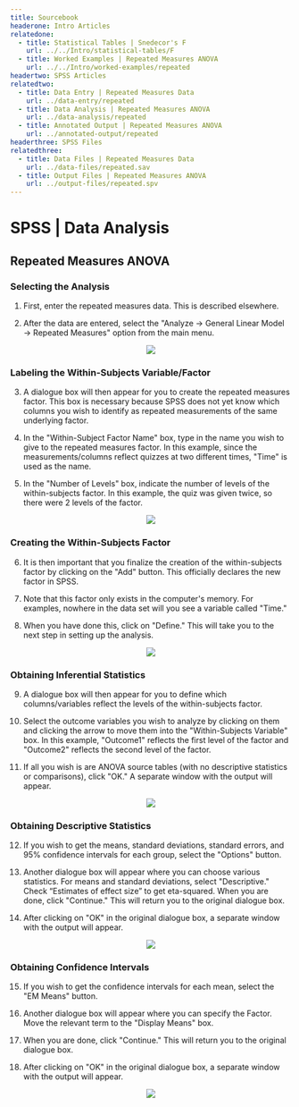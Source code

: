 ```yaml
---
title: Sourcebook
headerone: Intro Articles
relatedone:
  - title: Statistical Tables | Snedecor's F
    url: ../../Intro/statistical-tables/F
  - title: Worked Examples | Repeated Measures ANOVA
    url: ../../Intro/worked-examples/repeated
headertwo: SPSS Articles
relatedtwo:
  - title: Data Entry | Repeated Measures Data
    url: ../data-entry/repeated
  - title: Data Analysis | Repeated Measures ANOVA
    url: ../data-analysis/repeated
  - title: Annotated Output | Repeated Measures ANOVA
    url: ../annotated-output/repeated
headerthree: SPSS Files
relatedthree:
  - title: Data Files | Repeated Measures Data
    url: ../data-files/repeated.sav
  - title: Output Files | Repeated Measures ANOVA
    url: ../output-files/repeated.spv
---
```


# SPSS | Data Analysis

## Repeated Measures ANOVA

### Selecting the Analysis

1. First, enter the repeated measures data. This is described elsewhere. 

2. After the data are entered, select the "Analyze → General Linear Model → Repeated Measures" option from the main menu.

<p align="center"><kbd><img src="repeated1.png"></kbd></p>

### Labeling the Within-Subjects Variable/Factor 

3. A dialogue box will then appear for you to create the repeated measures factor. This box is necessary because SPSS does not yet know which columns you wish to identify as repeated measurements of the same underlying factor. 

4. In the "Within-Subject Factor Name" box, type in the name you wish to give to the repeated measures factor. In this example, since the measurements/columns reflect quizzes at two different times, "Time" is used as the name.

5. In the "Number of Levels" box, indicate the number of levels of the within-subjects factor. In  this example, the quiz was given twice, so there were 2 levels of the factor.

<p align="center"><kbd><img src="repeated2.png"></kbd></p>

### Creating the Within-Subjects Factor

6. It is then important that you finalize the creation of the within-subjects factor by clicking on the "Add" button. This officially declares the new factor in SPSS.

7. Note that this factor only exists in the computer's memory. For examples, nowhere in the data set will you see a variable called "Time." 

8. When you have done this, click on "Define." This will take you to the next step in setting up the analysis.

<p align="center"><kbd><img src="repeated3.png"></kbd></p>

### Obtaining Inferential Statistics

9. A dialogue box will then appear for you to define which columns/variables reflect the levels of the within-subjects factor.

10. Select the outcome variables you wish to analyze by clicking on them and clicking the arrow to move them into the "Within-Subjects Variable" box. In this example, "Outcome1" reflects the first level of the factor and "Outcome2" reflects the second level of the factor.

11. If all you wish is are ANOVA source tables (with no descriptive statistics or comparisons), click "OK." A separate window with the  output will appear.

<p align="center"><kbd><img src="repeated4.png"></kbd></p>

### Obtaining Descriptive Statistics

 12. If you wish to get the means, standard deviations, standard errors, and 95% confidence  intervals for each group, select the "Options" button.

 13. Another dialogue box will appear where you can choose various statistics. For means and standard deviations, select "Descriptive." Check “Estimates of effect size” to get eta-squared. When you are done, click "Continue." This will return you to the original dialogue box.

 14. After clicking on "OK" in the original dialogue box, a separate window with the output will appear.

<p align="center"><kbd><img src="repeated5.png"></kbd></p>

### Obtaining Confidence Intervals

 15. If you wish to get the confidence intervals for each mean, select the "EM Means" button. 

 16. Another dialogue box will appear where you can specify the Factor. Move the relevant term to the "Display Means" box. 

 17. When you are done, click "Continue." This will return you to the original dialogue box.

 18. After clicking on "OK" in the original dialogue box, a separate window with the  output will appear.

<p align="center"><kbd><img src="repeated6.png"></kbd></p>
